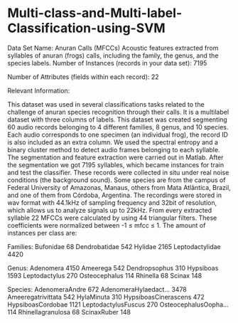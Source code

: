 # Multi-class-and-Multi-label-Classification-using-SVM
Data Set Name: Anuran Calls (MFCCs)
Acoustic features extracted from syllables of anuran (frogs) calls, including the family, the genus, and the species labels.
Number of Instances (records in your data set): 7195

Number of Attributes (fields within each record): 22

Relevant Information:

This dataset was used in several classifications tasks related to the challenge of anuran species recognition through their calls. 
It is a multilabel dataset with three columns of labels. This dataset was created segmenting 60 audio records belonging to 4 different families, 8 genus, and 10 species. 
Each audio corresponds to one specimen (an individual frog), the record ID is also included as an extra column. 
We used the spectral entropy and a binary cluster method to detect audio frames belonging to each syllable. 
The segmentation and feature extraction were carried out in Matlab. After the segmentation we got 7195 syllables, which became instances for train and test the classifier. 
These records were collected in situ under real noise conditions (the background sound). 
Some species are from the campus of Federal University of Amazonas, Manaus, others from Mata Atlântica, Brazil, and one of them from Córdoba, Argentina. 
The recordings were stored in wav format with 44.1kHz of sampling frequency and 32bit of resolution, which allows us to analyze signals up to 22kHz. 
From every extracted syllable 22 MFCCs were calculated by using 44 triangular filters. These coefficients were normalized between -1 ≤ mfcc ≤ 1. 
The amount of instances per class are:

Families:
	 Bufonidae              68 
     Dendrobatidae         542 
     Hylidae              2165 
     Leptodactylidae      4420 

Genus:
     Adenomera          4150 
     Ameerega            542 
     Dendropsophus       310 
     Hypsiboas          1593 
     Leptodactylus       270 
     Osteocephalus       114 
     Rhinella             68 
     Scinax              148 

Species:
     AdenomeraAndre             672 
     AdenomeraHylaedact…       3478 
     Ameeregatrivittata         542 
     HylaMinuta                 310 
     HypsiboasCinerascens       472 
     HypsiboasCordobae         1121 
     LeptodactylusFuscus        270 
     OsteocephalusOopha…        114 
     Rhinellagranulosa           68 
     ScinaxRuber                148 
